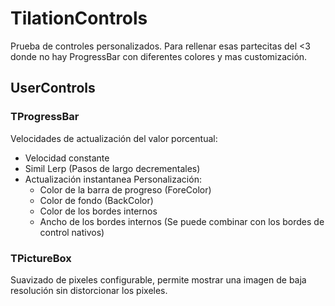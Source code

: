 # TilationControls
Prueba de controles personalizados. Para rellenar esas partecitas del <3 donde no hay ProgressBar con diferentes colores y mas customización.

## UserControls
### TProgressBar
Velocidades de actualización del valor porcentual:
- Velocidad constante
- Simil Lerp (Pasos de largo decrementales)
- Actualización instantanea
Personalización:
  - Color de la barra de progreso (ForeColor)
  - Color de fondo (BackColor)
  - Color de los bordes internos
  - Ancho de los bordes internos (Se puede combinar con los bordes de control nativos)
 
 
### TPictureBox
Suavizado de pixeles configurable, permite mostrar una imagen de baja resolución sin distorcionar los pixeles.
